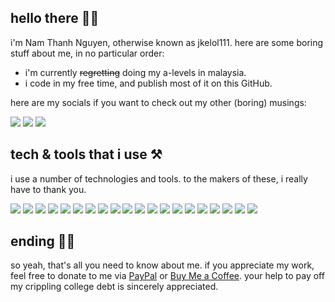 ## hello there 👋🏼

i'm Nam Thanh Nguyen, otherwise known as jkelol111. here are some boring stuff about me, in no particular order:

- i'm currently ~~regretting~~ doing my a-levels in malaysia.
- i code in my free time, and publish most of it on this GitHub.

here are my socials if you want to check out my other (boring) musings:

[![](https://img.shields.io/badge/twitter-jkelol111-informational?style=flat&logo=twitter&logoColor=white&color=1DA1F2)](https://twitter.com/jkelol111)
[![](https://img.shields.io/badge/instagram-jkelol__111-informational?style=flat&logo=instagram&logoColor=white&color=E4405F)](https://instagram.com/jkelol_111)
[![](https://img.shields.io/badge/linkedin-jkelol111-informational?style=flat&logo=linkedin&logoColor=white&color=0077B5)](https://linkedin.com/jkelol111)

## tech & tools that i use ⚒️

i use a number of technologies and tools. to the makers of these, i really have to thank you.

![](https://img.shields.io/badge/laptop-MacBook_Pro-informational?style=flat&logo=apple&logoColor=white&color=000000) 
![](https://img.shields.io/badge/phone-iPhone_12_mini-informational?style=flat&logo=apple&logoColor=white&color=000000)
![](https://img.shields.io/badge/phone-Nokia_8110_4G-informational?style=flat&logo=nokia&logoColor=white&color=124191)
![](https://img.shields.io/badge/os-iOS-informational?style=flat&logo=ios&logoColor=white&color=000000) 
![](https://img.shields.io/badge/os-KaiOS-informational?style=flat&logo=kaios&logoColor=white&color=6F02B5) 
![](https://img.shields.io/badge/os-macOS-informational?style=flat&logo=macos&logoColor=white&color=000000) 
![](https://img.shields.io/badge/os-Ubuntu-informational?style=flat&logo=ubuntu&logoColor=white&color=E95420)
![](https://img.shields.io/badge/os-Fedora-informational?style=flat&logo=fedora&logoColor=white&color=294172)
![](https://img.shields.io/badge/de-GNOME-informational?style=flat&logo=gnome&logoColor=white&color=4A86CF)
![](https://img.shields.io/badge/editor-Visual_Studio_Code-informational?style=flat&logo=visual-studio-code&logoColor=white&color=007ACC)
![](https://img.shields.io/badge/ide-Xcode-informational?style=flat&logo=xcode&logoColor=white&color=1575F9) 
![](https://img.shields.io/badge/lang-Python-informational?style=flat&logo=python&logoColor=white&color=3776AB) 
![](https://img.shields.io/badge/lang-JavaScript-informational?style=flat&logo=javascript&logoColor=white&color=F7DF1E)
![](https://img.shields.io/badge/lang-HTML-informational?style=flat&logo=html5&logoColor=white&color=E34F26)
![](https://img.shields.io/badge/lang-CSS-informational?style=flat&logo=css3&logoColor=white&color=1572B6)
![](https://img.shields.io/badge/lang-Swift-informational?style=flat&logo=swift&logoColor=white&color=FA7343)
![](https://img.shields.io/badge/lang-C-informational?style=flat&logo=c&logoColor=white&color=A8B9CC)
![](https://img.shields.io/badge/db-SQLite-informational?style=flat&logo=sqlite&logoColor=white&color=003B57)
![](https://img.shields.io/badge/music-Apple_Music-informational?style=flat&logo=apple-music&logoColor=white&color=E8515E)
![](https://img.shields.io/badge/podcasts-Apple_Podcasts-informational?style=flat&logo=apple-podcasts&logoColor=white&color=B150E2)

## ending ✋🏼

so yeah, that's all you need to know about me. if you appreciate my work, feel free to donate to me via [PayPal](https://paypal.me/jkelol111) or [Buy Me a Coffee](https://buymeacoffee.com/jkelol111). your help to pay off my crippling college debt is sincerely appreciated.
